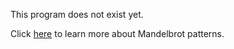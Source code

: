 This program does not exist yet.

Click [here](https://plus.maths.org/content/computing-mandelbrot-set) to learn more about Mandelbrot patterns.

